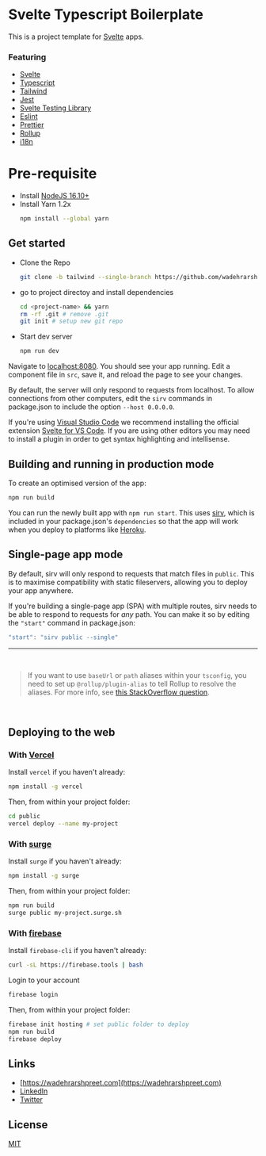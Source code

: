 # Svelte Typescript Boilerplate

This is a project template for [Svelte](https://svelte.dev) apps.

### Featuring
- [Svelte](https://svelte.dev/)
- [Typescript](https://www.typescriptlang.org/)
- [Tailwind](https://tailwindcss.com/)
- [Jest](https://jestjs.io/)
- [Svelte Testing Library](https://testing-library.com/docs/svelte-testing-library/intro/)
- [Eslint](https://eslint.org/)
- [Prettier](https://prettier.io/)
- [Rollup](https://rollupjs.org)
- [i18n](https://www.npmjs.com/package/svelte-i18n)


# Pre-requisite

- Install [NodeJS 16.10+](https://nodejs.org/en/download/)
- Install Yarn 1.2x
    ```sh
    npm install --global yarn
    ```

## Get started

- Clone the Repo
    ```bash
    git clone -b tailwind --single-branch https://github.com/wadehrarshpreet/svelte-typescript-boilerplace.git <project-name>
    ```

- go to project directoy and install dependencies
    ```bash
    cd <project-name> && yarn
    rm -rf .git # remove .git
    git init # setup new git repo
    ```

- Start dev server
    ```bash
    npm run dev
    ```

Navigate to [localhost:8080](http://localhost:8080). You should see your app running. Edit a component file in `src`, save it, and reload the page to see your changes.

By default, the server will only respond to requests from localhost. To allow connections from other computers, edit the `sirv` commands in package.json to include the option `--host 0.0.0.0`.

If you're using [Visual Studio Code](https://code.visualstudio.com/) we recommend installing the official extension [Svelte for VS Code](https://marketplace.visualstudio.com/items?itemName=svelte.svelte-vscode). If you are using other editors you may need to install a plugin in order to get syntax highlighting and intellisense.


## Building and running in production mode

To create an optimised version of the app:

```bash
npm run build
```

You can run the newly built app with `npm run start`. This uses [sirv](https://github.com/lukeed/sirv), which is included in your package.json's `dependencies` so that the app will work when you deploy to platforms like [Heroku](https://heroku.com).


## Single-page app mode

By default, sirv will only respond to requests that match files in `public`. This is to maximise compatibility with static fileservers, allowing you to deploy your app anywhere.

If you're building a single-page app (SPA) with multiple routes, sirv needs to be able to respond to requests for *any* path. You can make it so by editing the `"start"` command in package.json:

```js
"start": "sirv public --single"
```

----

<br />

> If you want to use `baseUrl` or `path` aliases within your `tsconfig`, you need to set up `@rollup/plugin-alias` to tell Rollup to resolve the aliases. For more info, see [this StackOverflow question](https://stackoverflow.com/questions/63427935/setup-tsconfig-path-in-svelte).


<br />

## Deploying to the web

### With [Vercel](https://vercel.com)

Install `vercel` if you haven't already:

```bash
npm install -g vercel
```

Then, from within your project folder:

```bash
cd public
vercel deploy --name my-project
```

### With [surge](https://surge.sh/)

Install `surge` if you haven't already:

```bash
npm install -g surge
```

Then, from within your project folder:

```bash
npm run build
surge public my-project.surge.sh
```

### With [firebase](https://firebase.google.com/)

Install `firebase-cli` if you haven't already:

```sh
curl -sL https://firebase.tools | bash
```

Login to your account
```sh
firebase login
```

Then, from within your project folder:
```sh
firebase init hosting # set public folder to deploy
npm run build
firebase deploy
```

## Links
* [https://wadehrarshpreet.com](https://wadehrarshpreet.com)
* [LinkedIn](https://www.linkedin.com/in/wadehrarshpreet/)
* [Twitter](https://twitter.com/wadehrarshpreet/)

## License

[MIT](LICENSE.md)
